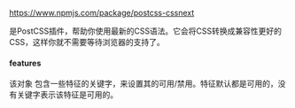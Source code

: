 <https://www.npmjs.com/package/postcss-cssnext>

是PostCSS插件，帮助你使用最新的CSS语法。它会将CSS转换成兼容性更好的CSS，这样你就不需要等待浏览器的支持了。
#### features
该对象 包含一些特征的关键字，来设置其的可用/禁用。特征默认都是可用的，没有关键字表示该特征是可用的。